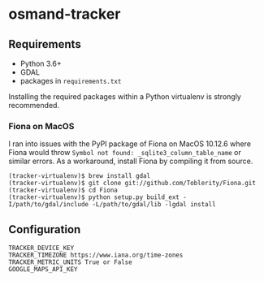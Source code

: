# osmand-tracker

## Requirements

* Python 3.6+
* GDAL
* packages in `requirements.txt`

Installing the required packages within a Python virtualenv is strongly recommended.

### Fiona on MacOS

I ran into issues with the PyPI package of Fiona on MacOS 10.12.6 where Fiona would throw `Symbol not found: _sqlite3_column_table_name` or similar errors. As a workaround, install Fiona by compiling it from source.

```
(tracker-virtualenv)$ brew install gdal
(tracker-virtualenv)$ git clone git://github.com/Toblerity/Fiona.git
(tracker-virtualenv)$ cd Fiona
(tracker-virtualenv)$ python setup.py build_ext -I/path/to/gdal/include -L/path/to/gdal/lib -lgdal install
```

## Configuration

```
TRACKER_DEVICE_KEY
TRACKER_TIMEZONE https://www.iana.org/time-zones
TRACKER_METRIC_UNITS True or False
GOOGLE_MAPS_API_KEY
```
